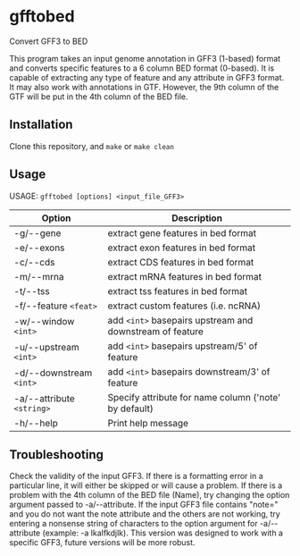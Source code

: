 # gfftobed
Convert GFF3 to BED



This program takes an input genome annotation in GFF3 (1-based) format and converts specific features to a 6 column BED format (0-based). It is capable of extracting any type of feature and any attribute in GFF3 format. It may also work with annotations in GTF. However, the 9th column of the GTF will be put in the 4th column of the BED file.

## Installation

Clone this repository, and `make` or `make clean`


## Usage

USAGE:	`gfftobed [options] <input_file_GFF3>`

Option|Description
-------------------------|-------------------------------
-g/--gene|extract gene features in bed format
-e/--exons|extract exon features in bed format
-c/--cds|extract CDS features in bed format
-m/--mrna|extract mRNA features in bed format
-t/--tss|extract tss features in bed format
-f/--feature `<feat>`|extract custom features (i.e. ncRNA)
-w/--window `<int>`|add `<int>` basepairs upstream and downstream of feature
-u/--upstream `<int>`|add `<int>` basepairs upstream/5' of feature
-d/--downstream `<int>`|add `<int>` basepairs downstream/3' of feature
-a/--attribute `<string>`|Specify attribute for name column ('note' by default)
-h/--help|Print help message


## Troubleshooting

Check the validity of the input GFF3. If there is a formatting error in a particular line, it will either be skipped or will cause a problem. If there is a problem with the 4th column of the BED file (Name), try changing the option argument passed to -a/--attribute. If the input GFF3 file contains "note=" and you do not want the note attribute and the others are not working, try entering a nonsense string of characters to the option argument for -a/--attribute (example: -a lkalfkdjlk). This version was designed to work with a specific GFF3, future versions will be more robust.

